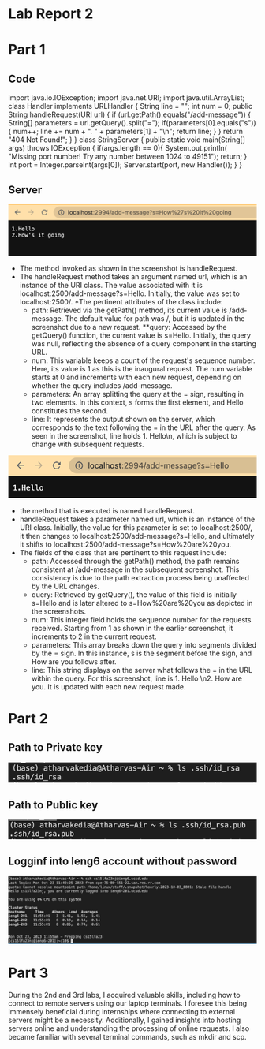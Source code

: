 # Lab Report 2
# Part 1
## Code
import java.io.IOException;
import java.net.URI;
import java.util.ArrayList;
class Handler implements URLHandler {
    String line = "";
    int num = 0;
    public String handleRequest(URI url) {
        if (url.getPath().equals("/add-message"))
        {
            String[] parameters = url.getQuery().split("=");
            if(parameters[0].equals("s"))
            {
                num++;
                line += num + ". " + parameters[1] + "\n";
                return line;
} }
        return "404 Not Found!";
    }
}
class StringServer {
    public static void main(String[] args) throws IOException {
        if(args.length == 0){
            System.out.println(
                "Missing port number! Try any number between 1024 to 49151");
            return;
        }
        int port = Integer.parseInt(args[0]);
        Server.start(port, new Handler());
    }
}
## Server
![Image](ss5.png)

* The method invoked as shown in the screenshot is handleRequest.
* The handleRequest method takes an argument named url, which is an instance of the URI class. The value associated with it is localhost:2500/add-message?s=Hello. Initially, the value was set to localhost:2500/.
*The pertinent attributes of the class include:
  - path: Retrieved via the getPath() method, its current value is /add-message. The default value for path was /, but it is updated in the screenshot due to a new request.
**query: Accessed by the getQuery() function, the current value is s=Hello. Initially, the query was null, reflecting the absence of a query component in the starting URL.
  - num: This variable keeps a count of the request's sequence number. Here, its value is 1 as this is the inaugural request. The num variable starts at 0 and increments with each new request, depending on whether the query includes /add-message.
  - parameters: An array splitting the query at the = sign, resulting in two elements. In this context, s forms the first element, and Hello constitutes the second.
  - line: It represents the output shown on the server, which corresponds to the text following the = in the URL after the query. As seen in the screenshot, line holds 1. Hello\n, which is subject to change with subsequent requests.

![Image](ss6.png)
* the method that is executed is named handleRequest.
* handleRequest takes a parameter named url, which is an instance of the URI class. Initially, the value for this parameter is set to localhost:2500/, it then changes to  localhost:2500/add-message?s=Hello, and ultimately it shifts to localhost:2500/add-message?s=How%20are%20you.
* The fields of the class that are pertinent to this request include:
  - path: Accessed through the getPath() method, the path remains consistent at /add-message in the subsequent screenshot. This consistency is due to the path extraction process being      unaffected by the URL changes.
  - query: Retrieved by getQuery(), the value of this field is initially s=Hello and is later altered to s=How%20are%20you as depicted in the screenshots.
  - num: This integer field holds the sequence number for the requests received. Starting from 1 as shown in the earlier screenshot, it increments to 2 in the current request.
  - parameters: This array breaks down the query into segments divided by the = sign. In this instance, s is the segment before the sign, and How are you follows after.
  - line: This string displays on the server what follows the = in the URL within the query. For this screenshot, line is 1. Hello \n2. How are you. It is updated with each new request     made.
 # Part 2
 ## Path to Private key
 ![Image](ss9.png)
 ## Path to Public key
 ![Image](ss8.png)
 ## Logginf into Ieng6 account without password
 ![Image](ss7.png)
 # Part 3
During the 2nd and 3rd labs, I acquired valuable skills, including how to connect to remote servers using our laptop terminals. I foresee this being immensely beneficial during internships where connecting to external servers might be a necessity. Additionally, I gained insights into hosting servers online and understanding the processing of online requests. I also became familiar with several terminal commands, such as mkdir and scp.
